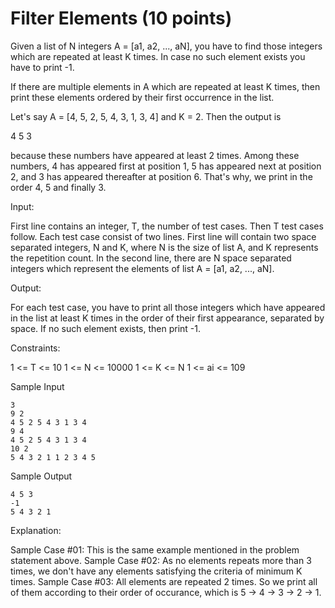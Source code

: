 Filter Elements (10 points)
===========================

Given a list of N integers A = [a1, a2, ..., aN], you have to find those integers which are repeated at least K times. In case no such element exists you have to print -1.

If there are multiple elements in A which are repeated at least K times, then print these elements ordered by their first occurrence in the list.

Let's say A = [4, 5, 2, 5, 4, 3, 1, 3, 4] and K = 2. Then the output is

4 5 3

because these numbers have appeared at least 2 times.
Among these numbers,
4 has appeared first at position 1,
5 has appeared next at position 2,
and 3 has appeared thereafter at position 6.
That's why, we print in the order 4, 5 and finally 3.

Input:

First line contains an integer, T, the number of test cases. Then T test cases follow.
Each test case consist of two lines. First line will contain two space separated integers, N and K, where N is the size of list A, and K represents the repetition count. In the second line, there are N space separated integers which represent the elements of list A = [a1, a2, ..., aN].

Output:

For each test case, you have to print all those integers which have appeared in the list at least K times in the order of their first appearance, separated by space. If no such element exists, then print -1.

Constraints:

1 <= T <= 10
1 <= N <= 10000
1 <= K <= N
1 <= ai <= 109

Sample Input

```
3
9 2
4 5 2 5 4 3 1 3 4
9 4
4 5 2 5 4 3 1 3 4
10 2
5 4 3 2 1 1 2 3 4 5
```

Sample Output

```
4 5 3
-1
5 4 3 2 1
```

Explanation:

Sample Case #01: This is the same example mentioned in the problem statement above.
Sample Case #02: As no elements repeats more than 3 times, we don't have any elements satisfying the criteria of minimum K times.
Sample Case #03: All elements are repeated 2 times. So we print all of them according to their order of occurance, which is 5 -> 4 -> 3 -> 2 -> 1.

